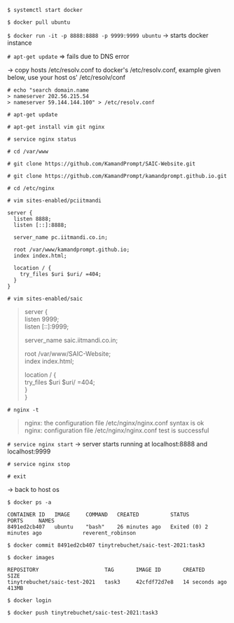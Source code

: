 `$ systemctl start docker`

`$ docker pull ubuntu`

`$ docker run -it -p 8888:8888 -p 9999:9999 ubuntu`
-> starts docker instance

`# apt-get update`	=> fails due to DNS error

-> copy hosts /etc/resolv.conf to docker's /etc/resolv.conf, example given below, use your host os' /etc/resolv/conf

```
# echo "search domain.name
> nameserver 202.56.215.54
> nameserver 59.144.144.100" > /etc/resolv.conf
```

`# apt-get update`

`# apt-get install vim git nginx`

`# service nginx status`

`# cd /var/www`

`# git clone https://github.com/KamandPrompt/SAIC-Website.git`

`# git clone https://github.com/KamandPrompt/kamandprompt.github.io.git`

`# cd /etc/nginx`

`# vim sites-enabled/pciitmandi`

~~~
server {
  listen 8888;  
  listen [::]:8888;  

  server_name pc.iitmandi.co.in;  
 
  root /var/www/kamandprompt.github.io;  
  index index.html;  
 
  location / {  
	try_files $uri $uri/ =404;  
  }  
}
~~~

`# vim sites-enabled/saic`

> server {  
>	listen 9999;  
>	listen [::]:9999;  
>
>	server_name saic.iitmandi.co.in;  
>	  
>	root /var/www/SAIC-Website;  
>	index index.html;  
>
>	location / {  
>		try_files $uri $uri/ =404;  
>	}  
> }  

`# nginx -t`

> nginx: the configuration file /etc/nginx/nginx.conf syntax is ok  
> nginx: configuration file /etc/nginx/nginx.conf test is successful  

`# service nginx start`
-> server starts running at localhost:8888 and localhost:9999

`# service nginx stop`

`# exit`


-> back to host os

`$ docker ps -a`
~~~
CONTAINER ID   IMAGE     COMMAND   CREATED          STATUS                     PORTS     NAMES  
8491ed2cb407   ubuntu    "bash"    26 minutes ago   Exited (0) 2 minutes ago             reverent_robinson  
~~~

`$ docker commit 8491ed2cb407 tinytrebuchet/saic-test-2021:task3`

`$ docker images`

~~~
REPOSITORY                     TAG       IMAGE ID       CREATED          SIZE  
tinytrebuchet/saic-test-2021   task3     42cfdf72d7e8   14 seconds ago   413MB  
~~~

`$ docker login`

`$ docker push tinytrebuchet/saic-test-2021:task3`
